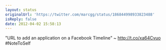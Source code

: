```yaml
---
layout: status
originalUrl: 'https://twitter.com/marcgg/status/186844998933823488'
isReply: false
date: 2012-04-02 15:58:13
---
```


"URL to add an application on a Facebook Timeline" ~ http://t.co/xa64Cvuo #NoteToSelf
